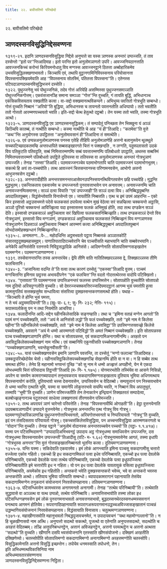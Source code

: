 ```yaml
---
title: २२. बावीसतिमो परिच्छेदो

---
```

२२. बावीसतिमो परिच्छेदो  


## ञाणदस्सनविसुद्धिनिद्देसवण्णना

१३१९-२१. इदानि ञाणदस्सनविसुद्धिया निद्देसे अनुप्पत्ते सा यस्स ञाणस्स अनन्तरं उप्पज्जति, तं ताव दस्सेन्तो ‘‘इतो पर’’न्तिआदिमाह। इतो परन्ति इतो अनुलोमञाणतो उपरि। आवज्जनियठानत्ताति आवज्जनकिच्चं करोन्तं किरियमनोधातु विय मग्गस्स आवज्जनट्ठाने ठितत्ता अब्बोहारिकमेव उभयविसुद्धिलक्खणाभावतो। किञ्चापि एवं, तथापि वुट्ठानगामिनिविपस्सनाय परियोसानत्ता विपस्सनापक्खियमेवाति आह ‘‘विपस्सनाय सोतस्मिं, पतितत्ता विपस्सना’’ति। एतेनस्स पटिपदाञाणदस्सनविसुद्धिभजनं दस्सेति।  
१३२२. पुथुज्जनेसु भवं पोथुज्जनिकं, तदेव गोत्तं अरियेहि असम्मिस्सा पुथुज्जनसमञ्ञाति पोथुज्जनिकगोत्तम्। एकवंसजानञ्हि समाना समञ्ञा ‘‘गोत्त’’न्ति वुच्चति, गं तायति बुद्धिं, अभिधानञ्च एकंसिकविसयताय रक्खतीति कत्वा। वा-सद्दो वक्खमानत्थविकप्पने। अभिभुय्य पवत्तितो गोत्रभूति सम्बन्धो। गोत्तं वुच्चति निब्बानं ‘‘अरियो’’ति बुद्धिया, अभिधानस्स च तायनतो पवत्तनतोति अधिप्पायो। ततो भवतीति ततो गोत्ततो आरम्मणपच्चयतो भवति। इति-सद्दो चेत्थ हेतुत्थो दट्ठब्बो। तेन यस्मा ततो भवति, तस्मा गोत्रभूति अत्थो।  
१३२३-५. ञाणदस्सनविसुद्धि एव ञाणदस्सनसुद्धिकम्। तं सम्पादेतुं पनिच्छता तेन भिक्खुना यं अञ्ञं किञ्चिपि कातब्बं, तं नत्थीति सम्बन्धो। कस्मा नत्थीति चे आह ‘‘यं ही’’तिआदि। ‘‘कतमेवा’’ति वुत्ते ‘‘कथ’’न्ति अनुयोगस्स उपट्ठितत्ता ‘‘अनुलोमावसानं ही’’तिआदिना तं समत्थेति।  
१३२६-७. एवं उप्पन्नअनुलोमञाणस्स पनस्स एतेहि तीहिपि अनुलोमञाणेहि अत्तनो बलानुरूपेन थूलथूले सच्चपटिच्छादकतमम्हि अन्तरधापिते सब्बसङ्खारगते चित्तं न पक्खन्दति , न लग्गति, पदुमपलासतो उदकं विय पतिकुटति पतिवट्टति, सब्बं निमित्तारम्मणम्पि सब्बं पवत्तारम्मणम्पि पलिबोधतो उपट्ठाति, अथस्स सब्बस्मिं निमित्तप्पवत्तारम्मणे पलिबोधतो उपट्ठिते दुतियस्स वा ततियस्स वा अनुलोमञाणस्स अनन्तरं गोत्रभुञाणं उप्पज्जति। तेनाह ‘‘तस्सा’’तिआदि। पठमावज्जनञ्चेव पठमाभोगतापि चाति पठमावज्जनं पठमाभोगभूतम्। सकत्थे हि अयं ता-पच्चयोति। तत्थ आवज्जनं चित्तसन्तानस्स परिणामनवसेन, आभोगो अत्तनो आभुजनवसेन दट्ठब्बो।  
१३२८-३३. अनन्तरादीहीति अनन्तरसमनन्तरआसेवनउपनिस्सयनत्थिविगतवसेन छहि पच्चयेहि। मुद्धन्ति मुद्धभूतम्। एकन्तिकताय एकवारमेव च उप्पज्जनतो पुनरावत्ताभावेन पन अनावत्तम्। अनावज्जनम्पि चाति अनावज्जनम्पिसमानम्। सञ्ञं दत्वा वियाति ‘‘एवं उप्पज्जाही’’ति सञ्ञं दत्वा विय। अनिब्बिद्धपुब्बन्ति अपदालितपुब्बम्। विद्धंसेन्तोवाति विनासेन्तो एव। जायतीति निब्बत्तति। एत्थ च इमं उपमं आहरन्ति – एको किर इस्सासो अट्ठउसभमत्ते पदेसे फलकसतं ठपापेत्वा वत्थेन मुखं वेठेत्वा सरं सन्नय्हित्वा चक्कयन्ते अट्ठासि, अञ्ञो पुरिसो चक्कयन्तं आविज्झित्वा यदा इस्सासस्स फलकं अभिमुखं होति, तदा तत्थ दण्डकेन सञ्ञं देति। इस्सासो दण्डकसञ्ञं अमुञ्चित्वाव सरं खिपित्वा फलकसतनिब्बिज्झति। तत्थ दण्डकसञ्ञं देन्तो विय गोत्रभुञाणं, इस्सासो विय मग्गञाणं, दण्डकसञ्ञं अमुञ्चित्वाव फलकसतं निब्बिज्झनं विय मग्गञाणस्स गोत्रभुञाणेन दिन्नसञ्ञं अमुञ्चित्वाव निब्बानं आरम्मणं कत्वा अनिब्बिद्धपुब्बानं अपदालितपुब्बानं लोभदोसमोहक्खन्धानं निब्बिज्झनन्ति।  
१३३५-८. अनामतग्ग…पे॰… महोदधिन्ति अट्ठमभवतो पट्ठाय निब्बत्तकं अञ्ञातकोटिं संसारवट्टदुक्खमहासमुद्दम्। पाणातिपातादिपञ्चवेरानि चेव पञ्चवीसति महाभयानि चाति सब्बवेरभयानि। अनेकेपि आनिसंसेति रतनत्तये निविट्ठसद्धादिके आनिसंसे। आदिमग्गेनाति सोतापत्तिमग्गसङ्खातेन पठममग्गेन। पठममग्गञाणवण्णना।  
१३३९. तस्सेवानन्तरन्ति तस्स अनन्तरंयेव। द्वेपि तीणि वाति नातितिक्खपञ्ञस्स द्वे, तिक्खपञ्ञस्स तीणि फलचित्तानि।  
१३४०-३. ‘‘अजानित्वा वदन्ति ते’’ति वत्वा तत्थ कारणं दस्सेतुं ‘‘एकस्सा’’तिआदि वुत्तम्। पञ्चमं मग्गचित्तन्ति इमिनाव छट्ठस्स अभावदीपनेन ‘‘एकं फलचित्त’’न्ति वदतो गोदत्तत्थेरस्स वादोपि पटिक्खित्तो।  
१३४४. ‘‘एत्तावता’’ति पठममग्गस्स उप्पत्तिअनन्तरं फलस्स उप्पत्तिमत्तेन। सोतापन्नोति वुच्चतीति सोतापन्नो नाम दुतियो अरियपुग्गलोति वुच्चति। सो देवरज्जचक्कवत्तिरज्जादिपमादट्ठानं आगम्म भुसं पमत्तोपि हुत्वा कामसुगतियं सत्तक्खत्तुमेव सन्धावित्वा संसरित्वा दुक्खस्सन्तकरणसमत्थो होति। यथाह –  
‘‘किञ्चापि ते होन्ति भुसं पमत्ता,  
न ते भवं अट्ठममादियन्ती’’ति॥ (खु॰ पा॰ ६.९; सु॰ नि॰ २३२; नेत्ति॰ ११५)।  
रूपारूपलोकेसु पन न तथा नियमोति आचरिया।  
१३४७. फलादीनन्ति आदि-सद्देन पहीनकिलेसादिके सङ्गण्हाति। तथा च ‘‘इमिना वताहं मग्गेन आगतो’’ति पठमं मग्गं पच्चवेक्खति, ततो ‘‘अयं मे आनिसंसो लद्धो’’ति फलं पच्चवेक्खति, ततो ‘‘इमे नाम मे किलेसा पहीना’’ति पहीनकिलेसे पच्चवेक्खति, ततो ‘‘इमे नाम मे किलेसा अवसिट्ठा’’ति उपरिमग्गत्तयवज्झे किलेसे पच्चवेक्खति, अवसाने ‘‘अयं मे धम्मो आरम्मणतो पटिविद्धो’’ति अमतं निब्बानं पच्चवेक्खति। इति सोतापन्नस्स पञ्च पच्चवेक्खणञाणानि होन्ति। यथा च सोतापन्नस्स, एवं सकदागामिअनागामीनम्पि। अरहतो पन अवसिट्ठकिलेसपच्चवेक्खणं नाम नत्थि। एवं सब्बानिपि एकूनवीसति पच्चवेक्खणञाणानि। तेनाह ‘‘पच्चवेक्खणञाणानि, भवन्तेकूनवीसती’’ति।  
१३४८-५०. यासं पच्चवेक्खणवसेन इमानि ञाणानि पवत्तन्ति, ता दस्सेतुं ‘‘मग्गो फलञ्चा’’तिआदिमाह। उक्कट्ठपरिच्छेदोयेव चेसो। पहीनावसिट्ठकिलेसपच्चवेक्खणञ्हि सेखानम्पि होति वा न वा। न हि सब्बेव तत्थ समत्था होन्ति। तेनेव हि महानामो भगवन्तं पुच्छि ‘‘को सु नाम मे धम्मो अज्झत्तं अप्पहीनो, येन मे एकदा लोभधम्मापि चित्तं परियादाय तिट्ठन्ती’’तिआदि (म॰ नि॰ १.१७५)। योगमारभतेति तस्मिंयेव वा आसने निसिन्नो, अपरेन वा समयेन कामरागब्यापादानं तनुभावकराय सकदागामिमग्गसङ्खाताय दुतियाय भूमिया अधिगमत्थाय विपस्सनायोगं करोति, दुतियभावो चस्स देसनावसेन, उप्पत्तिवसेन च वेदितब्बो। सम्पयुत्तानं पन निस्सयभावेन ते धम्मा भवन्ति एत्थाति भूमि, यस्मा वा समानेपि लोकुत्तरभावे सयम्पि भवति, न निब्बानं विय अपातुभूतं, तस्मापि ‘‘भूमी’’ति वुच्चति। ञाणेन परिमज्जतीति तेन तेनाकारेन इन्द्रियानं तिक्खतरतं सम्पादेत्वा, बलबोज्झङ्गानञ्च पटुतरभावं साधेत्वा लक्खणत्तयं तीरणवसेन परिमज्जति।  
१३५१-२. तत्थ अपरापरं ञाणं चारेन्तो परिवत्तेति। तेनाह ‘‘विपस्सनावीथिं ओगाहती’’ति। हेट्ठा वुत्तनयेनाति उदयब्बयञाणादीनं उप्पादने वुत्तनयेनेव। गोत्रभुस्स अनन्तरन्ति एत्थ गोत्रभु विय गोत्रभु। पठममग्गपुरेचारिकञाणञ्हि पुथुज्जनगोत्ताभिभवनतो, अरियगोत्तभवनतो च निप्परियायतो ‘‘गोत्रभू’’ति वुच्चति, इदं पन तंसदिसताय परियायतो गोत्रभु। एकच्चसंकिलेसविसुद्धिया, पन अच्चन्तविसुद्धिया आरम्मणकरणतो च ‘‘वोदान’’न्ति वुच्चति। तेनाह पट्ठाने ‘‘अनुलोमं वोदानस्स अनन्तरपच्चयेन पच्चयो’’ति (पट्ठा॰ १.१.४१७)। यस्मा पन पटिसम्भिदामग्गे ‘‘उप्पादादिअभिभवनट्ठं उपादाय अट्ठ गोत्रभुधम्मा समाधिवसेन उप्पज्जन्ति, दस गोत्रभुधम्मा विपस्सनावसेन उप्पज्जन्ती’’तिआदीसु (पटि॰ म॰ १.६०) गोत्रभुनामवसेनेव आगतं, तस्मा इधापि ‘‘गोत्रभुस्स अनन्तर’’न्ति वुत्तं गोत्तसङ्खातनिब्बानतो भूतन्ति कत्वा। दुतियमग्गञाणवण्णना।  
१३५५-७. यन्ति यस्मा। सकिदेवाति एकवारमेव। इमं लोकं आगन्त्वाति इमिना पञ्चसु सकदागामीसु चत्तारो वज्जेत्वा एकोव गहितो। एकच्चो हि इध सकदागामिफलं पत्वा इधेव परिनिब्बायति, एकच्चो इध पत्वा देवलोके परिनिब्बायति, एकच्चो देवलोके पत्वा तत्थेव परिनिब्बायति, एकच्चो देवलोके पत्वा इधूपपज्जित्वा परिनिब्बायतीति इमे चत्तारोपि इध न गहिता। यो पन इध पत्वा देवलोके यावतायुकं वसित्वा इधूपपज्जित्वा परिनिब्बायति, अयमेकोव इध गहितोति। अन्तकरो भवेति दुक्खस्सन्तकरो भवेय्य, भवे वा अन्तकरो भवस्स अन्तकरोति अत्थो। ततियाय भूमिया पत्तियाति सम्बन्धो। ब्यापादकामरागानं पहानायाति तेसंयेव सकदागामिमग्गेन तनुकरानं संयोजनानं निरवसेसप्पहानाय। ततियमग्गञाणवण्णना।  
१३६३-७. पटिसन्धिवसेन कामभवस्स अनागमनतो अनागामी। तेनाह ‘‘तत्थेव परिनिब्बायी’’ति। तत्थेवाति सुद्धावासे वा अञ्ञत्थ वा यत्थ उप्पन्नो, तत्थेव परिनिब्बायि। अनावत्तिसभावोति तस्मा लोका इध पटिसन्धिग्गहणवसेन इमं लोकं पुनरागमनाभावतो अनावत्तनसभावो, बुद्धदस्सनथेरदस्सनधम्मस्सवनानं पनत्थाय आगमनं होतियेव। रूपरागादिपहानायाति रूपरागअरूपरागमानउद्धच्चअविज्जासङ्खातानं पञ्चन्नं उद्धम्भागियसंयोजनानं निरवसेसप्पहानाय। विद्धंसायाति विनासाय। चतुत्थमग्गञाणवण्णना।  
१३७१-४. महाखीणासवोति महानुभावतो निबद्धपूजावचनमेतं, न उपादायवचनं ‘‘यथा महामोग्गल्लानो’’ति। न हि चूळखीणासवो नाम अत्थि। अनुप्पत्तो सदत्थो सकत्थो, पूजत्थो वा एतेनाति अनुप्पत्तसदत्थो, सदत्थोति च अरहत्तं वेदितब्बम्। तञ्हि अत्तुपनिबन्धनट्ठेन, अत्तानं अविजहनट्ठेन, अत्तनो परमत्थट्ठेन च अत्तनो अत्थत्ता ‘‘सदत्थो’’ति वुच्चति। खीणानि दसपि भवसंयोजनानि एतस्साति खीणसंयोजनो। दक्खिणं अरहतीति दक्खिणेय्यो। चतस्सोपीति सोतापत्तिमग्गो सकदागामिमग्गो अनागामिमग्गो अरहत्तमग्गोति चतस्सोपि। विसुद्धिकामेनाति अत्तनो विसुद्धिं इच्छन्तेन। तपोयेव धनमस्साति तपोधनो, तेन।  
इति अभिधम्मत्थविकासिनिया नाम  
अभिधम्मावतारसंवण्णनाय  
ञाणदस्सनविसुद्धिनिद्देसवण्णना निट्ठिता।  
